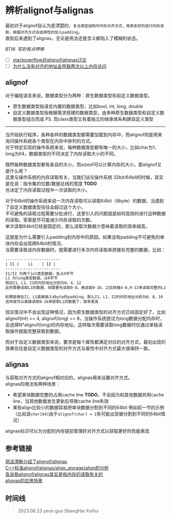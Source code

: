 # 辨析alignof与alignas
最初对于alignof自认为是清楚的，`复合类型结构中内存对齐方式，用来友好的进行内存读取，根据对齐方式会选择性的加入padding`。  
直到后来遇到了alignas，无论是用法还是含义都陷入了模糊的状态。  

*BTW. 写的有点啰嗦*
- [ ] [stackoverflow对alignof/alignas讨论](https://stackoverflow.com/questions/17091382/memory-alignment-how-to-use-alignof-alignas)
- [ ] [为什么没有对齐的地址会导致两次以上内存访问](https://stackoverflow.com/questions/3903164/why-misaligned-address-access-incur-2-or-more-accesses)

## alignof
对于编程语言来说，数据类型分为两种：原生数据类型和自定义数据类型。  
- 原生数据类型指语言内置的数据类型，比如bool, int, long, double
- 自定义数据类型指根据需求搭建的数据类型，由多种原生数据类型和自定义数据类型组合而成
PS. 而class类型又有着独立的继承体系构建自定义类型  
---
当开始执行程序，各种各样的数据类型都需要加载到内存中，而alignof则是用来询问操作系统各个类型在内存中排列的方式。  
对于特定实现的操作系统来说，每种数据类型都有唯一的大小，比如char为1、long为64，数据类型的不同决定了内存读取大小的不同。  

既然每种数据类型都有各自的大小，而sizeof可以计算内存的大小，那alignof又是什么呢？  
这里与操作系统的内存读取有关，当我们谈论操作系统 32bit/64bit的时候，其实是在说：指令集的位数/数据总线的宽度 **TODO**  
也决定了内存读取过程中一次读取的大小。  

对于64bit的操作系统来说一次内存读取可以读取64bit（8byte）的数据，当遇到了自定义数据类型往往会超过这个大小，  
不可避免的读取过程需要分批进行，这里引入的问题就是如何高效的进行这种数据的读取。答案是尽可能减少内存读取的次数。  
单次读取64bit已经是固定的，那么读取次数越少意味着读取的效率越高。  

这就是为什么需要引入padding到内存中的原因。如果没有padding不可避免的单块内存会出现跨64bit的情况，  
当需要读取该内存数据时，就需要进行多次内存读取来拼接处完整的数据，比如：
```bash
------------------------
| I1 |    L1    | I2 |
------------------------
I1/I2 为两个int类型数据，各占4字节
L1 为long类型数据，占8字节
假设I1、L1、I2的内存地址分别为0、4、12
此时需要读取L1的数据，则需要先读取0-8，再读取9-16，之后拼接4-8,9-12来读取完整的L1的数据

如果能够在I1、L1直接插入4byte的padding，那么I1、L1、I2的内存地址分别为0、8、16
这样就可以直接读取8-16来获取L1的数据了，效率更高
```

现实情况中不会出现这种情况，因为原生数据类型的对齐方式已经固定好了，比如alignof(int) == 4, alignof(long) == 8，当操作系统尝试为long数据分配内存时，  
会选择N*alignof(long)的内存地址。这样每次需要读取long数据时仅通过单独读取操作就能完整获取到数据。  

而对于自定义数据类型来说，要求是每个属性都满足对应的对齐方式，最初出现的效果往往是自定义数据类型的对齐方式与属性中对齐方式最大值保持一致。

## alignas
与获取对齐方式的alignof相对应的，alignas用来设置对齐方式。  
alignas的用法有两种场景：
- 希望某块数据完整的占用cache line **TODO**，不会因为和其他数据共用cache line，当其他数据发生更新后导致cache line失效
- 某些align比较小的数据容易把单块数据分割到不同的64bit 例如前一节的示例（比如说`char[64]`由于`alignof(char) = 1`有可能出现被分割到不同的64bit情况）

alignas标识可以为分配的内存提前管理好对齐方式以获取更好的性能表现

## 参考链接
[简洁清晰介绍了alignof/alignas](http://georgeflanagin.com/alignas.php)  
[C++标准alignof/alignas/align_storage/align的分析](https://szza.github.io/2022/01/01/C++/0_align/)  
[告诉我alignof/alignas其实是和内存的读取有关的](https://yangwang.hk/?p=773)  
[alignas的应用场景](https://stackoverflow.com/questions/45478824/c-alignment-when-to-use-alignas)  

## 时间线
> 2023.06.23 yeon.guo ShangHai XuHui 
